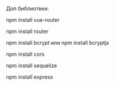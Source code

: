 
Доп библиотеки:

npm install vue-router

npm install router

npm install bcrypt или npm install bcryptjs

npm install cors

npm install sequelize

npm install express